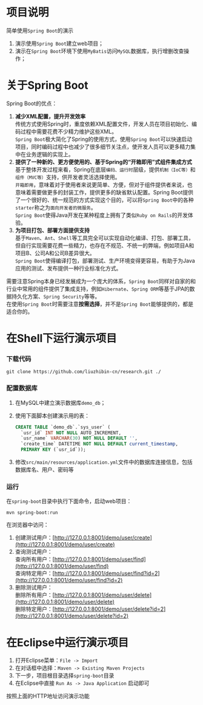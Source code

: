 # 项目说明

简单使用`Spring Boot`的演示
1. 演示使用`Spring Boot`建立web项目；
2. 演示在`Spring Boot`环境下使用`MyBatis`访问`MySQL`数据库，执行增删改查操作；

# 关于Spring Boot

Spring Boot的优点：

1. **减少XML配置，提升开发效率** <br />
   传统方式使用Spring时，重度依赖XML配置文件，开发人员在项目初始化、编码过程中需要花费不少精力维护这些XML。<br />
   `Spring Boot`极大简化了Spring的使用方式，使用`Spring Boot`可以快速启动项目，同时编码过程中也减少了很多细节关注点，使开发人员可以更多精力集中在业务逻辑的实现上。
2. **提供了一种新的、更方便使用的、基于Spring的“开箱即用”式组件集成方式**<br />
   基于整体开发过程来看，Spring在底层`编码、运行时`层级，提供`机制（IoC等）`和`组件（MVC等）`支持，供开发者灵活选择使用。<br />
   `开箱即用`，意味着对于使用者来说更简单、方便，但对于组件提供者来说，也意味着需要做更多的封装工作，提供更多的缺省默认配置。Spring Boot提供了一个很好的、统一规范的方式实现这个目的，可以将`Spring Boot`中的各种`starter`称之为`面向开发者的微服务`。<br />
   `Spring Boot`使得Java开发在某种程度上拥有了类似`Ruby on Rails`的开发体验。
3. **为项目打包、部署方面提供支持** <br />
   基于`Maven`、`Ant`、`Shell`等工具完全可以实现自动化编译、打包、部署工具，但自行实现需要花费一些精力，也存在不规范、不统一的弊端，例如项目A和项目B、公司A和公司B差异很大。<br />
   `Spring Boot`使得编译打包，部署测试、生产环境变得更容易，有助于为Java应用的测试、发布提供一种行业标准化方式。
   
需要注意Spring本身已经发展成为一个庞大的体系，`Spring Boot`同样对自家的和行业中常用的组件提供了集成支持，例如`Hibernate`、`Spring ORM`等基于JPA的数据持久化方案、`Spring Security`等等。<br />
在使用`Spring Boot`时需要注意**按需选择**，并不是`Spring Boot`能够提供的，都是适合你的。

# 在Shell下运行演示项目

### 下载代码
```shell
git clone https://github.com/liuzhibin-cn/research.git ./
```

### 配置数据库

1. 在MySQL中建立演示数据库`demo_db`；
2. 使用下面脚本创建演示用的表：

    ```sql
    CREATE TABLE `demo_db`.`sys_user` (
      `usr_id` INT NOT NULL AUTO_INCREMENT,
      `usr_name` VARCHAR(30) NOT NULL DEFAULT '',
      `create_time` DATETIME NOT NULL DEFAULT current_timestamp,
      PRIMARY KEY (`usr_id`));
    ```
    
3. 修改`src/main/resources/application.yml`文件中的数据库连接信息，包括数据库名、用户、密码等

### 运行

在`spring-boot`目录中执行下面命令，启动web项目：
```shell
mvn spring-boot:run
```

在浏览器中访问：

1. 创建测试用户：[http://127.0.0.1:8001/demo/user/create](http://127.0.0.1:8001/demo/user/create) 
2. 查询测试用户：<br />
   查询所有用户：[http://127.0.0.1:8001/demo/user/find](http://127.0.0.1:8001/demo/user/find) <br />
   查询特定用户：[http://127.0.0.1:8001/demo/user/find?id=2](http://127.0.0.1:8001/demo/user/find?id=2) 
3. 删除测试用户：<br />
   删除所有用户：[http://127.0.0.1:8001/demo/user/delete](http://127.0.0.1:8001/demo/user/delete) <br />
   删除特定用户：[http://127.0.0.1:8001/demo/user/delete?id=2](http://127.0.0.1:8001/demo/user/delete?id=2) 
   
# 在Eclipse中运行演示项目

1. 打开Eclipse菜单：`File -> Import`
2. 在对话框中选择：`Maven -> Existing Maven Projects`
3. 下一步，项目根目录选择`spring-boot`目录
4. 在Eclipse中直接 `Run As -> Java Application` 启动即可

按照上面的HTTP地址访问演示功能